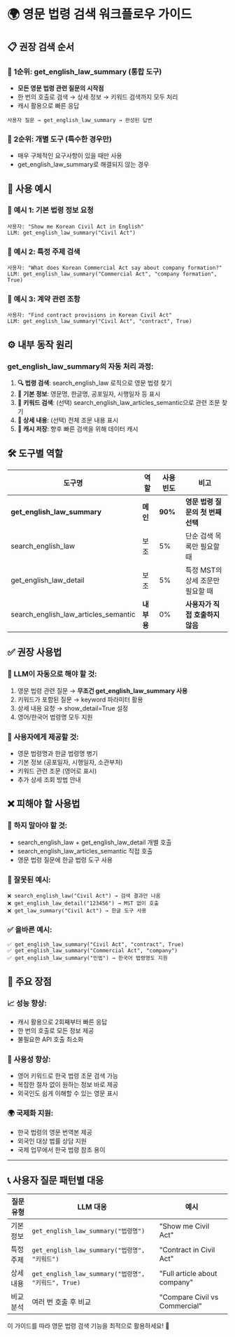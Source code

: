 # 🌍 영문 법령 검색 워크플로우 가이드

## 📋 권장 검색 순서

### 🥇 **1순위: get_english_law_summary (통합 도구)**
- **모든 영문 법령 관련 질문의 시작점**
- 한 번의 호출로 검색 → 상세 정보 → 키워드 검색까지 모두 처리
- 캐시 활용으로 빠른 응답

```
사용자 질문 → get_english_law_summary → 완성된 답변
```

### 🥈 **2순위: 개별 도구 (특수한 경우만)**
- 매우 구체적인 요구사항이 있을 때만 사용
- get_english_law_summary로 해결되지 않는 경우

## 🎯 사용 예시

### 📝 **예시 1: 기본 법령 정보 요청**
```
사용자: "Show me Korean Civil Act in English"
LLM: get_english_law_summary("Civil Act")
```

### 📝 **예시 2: 특정 주제 검색**
```
사용자: "What does Korean Commercial Act say about company formation?"
LLM: get_english_law_summary("Commercial Act", "company formation", True)
```

### 📝 **예시 3: 계약 관련 조항**
```
사용자: "Find contract provisions in Korean Civil Act"
LLM: get_english_law_summary("Civil Act", "contract", True)
```

## ⚙️ 내부 동작 원리

### get_english_law_summary의 자동 처리 과정:

1. **🔍 법령 검색**: search_english_law 로직으로 영문 법령 찾기
2. **📄 기본 정보**: 영문명, 한글명, 공포일자, 시행일자 등 표시
3. **🎯 키워드 검색**: (선택) search_english_law_articles_semantic으로 관련 조문 찾기
4. **📖 상세 내용**: (선택) 전체 조문 내용 표시
5. **💾 캐시 저장**: 향후 빠른 검색을 위해 데이터 캐시

## 🛠️ 도구별 역할

| 도구명 | 역할 | 사용 빈도 | 비고 |
|--------|------|-----------|------|
| **get_english_law_summary** | **메인** | **90%** | **영문 법령 질문의 첫 번째 선택** |
| search_english_law | 보조 | 5% | 단순 검색 목록만 필요할 때 |
| get_english_law_detail | 보조 | 5% | 특정 MST의 상세 조문만 필요할 때 |
| search_english_law_articles_semantic | **내부용** | 0% | **사용자가 직접 호출하지 않음** |

## ✅ 권장 사용법

### 🎯 **LLM이 자동으로 해야 할 것:**
1. 영문 법령 관련 질문 → **무조건 get_english_law_summary 사용**
2. 키워드가 포함된 질문 → keyword 파라미터 활용
3. 상세 내용 요청 → show_detail=True 설정
4. 영어/한국어 법령명 모두 지원

### 🎯 **사용자에게 제공할 것:**
- 영문 법령명과 한글 법령명 병기
- 기본 정보 (공포일자, 시행일자, 소관부처)
- 키워드 관련 조문 (영어로 표시)
- 추가 상세 조회 방법 안내

## ❌ 피해야 할 사용법

### 🚫 **하지 말아야 할 것:**
- search_english_law + get_english_law_detail 개별 호출
- search_english_law_articles_semantic 직접 호출
- 영문 법령 질문에 한글 법령 도구 사용

### 🚫 **잘못된 예시:**
```
❌ search_english_law("Civil Act") → 검색 결과만 나옴
❌ get_english_law_detail("123456") → MST 없이 호출
❌ get_law_summary("Civil Act") → 한글 도구 사용
```

### ✅ **올바른 예시:**
```
✅ get_english_law_summary("Civil Act", "contract", True)
✅ get_english_law_summary("Commercial Act", "company")
✅ get_english_law_summary("민법") → 한국어 법령명도 지원
```

## 🎁 주요 장점

### 📈 **성능 향상:**
- 캐시 활용으로 2회째부터 빠른 응답
- 한 번의 호출로 모든 정보 제공
- 불필요한 API 호출 최소화

### 🎯 **사용성 향상:**
- 영어 키워드로 한국 법령 조문 검색 가능
- 복잡한 절차 없이 원하는 정보 바로 제공
- 외국인도 쉽게 이해할 수 있는 영문 표시

### 🌍 **국제화 지원:**
- 한국 법령의 영문 번역본 제공
- 외국인 대상 법률 상담 지원
- 국제 업무에서 한국 법령 참조 용이

---

## 📞 사용자 질문 패턴별 대응

| 질문 유형 | LLM 대응 | 예시 |
|-----------|----------|------|
| 기본 정보 | `get_english_law_summary("법령명")` | "Show me Civil Act" |
| 특정 주제 | `get_english_law_summary("법령명", "키워드")` | "Contract in Civil Act" |
| 상세 내용 | `get_english_law_summary("법령명", "키워드", True)` | "Full article about company" |
| 비교 분석 | 여러 번 호출 후 비교 | "Compare Civil vs Commercial" |

이 가이드를 따라 영문 법령 검색 기능을 최적으로 활용하세요! 🚀 